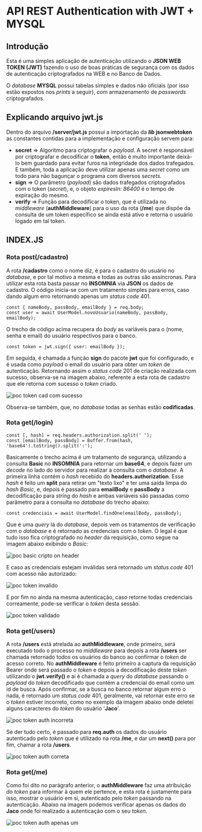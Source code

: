 # API REST Authentication with JWT + MYSQL

## Introdução

Esta é uma simples aplicação de autenticação utilizando o **JSON WEB TOKEN (JWT)** fazendo o uso de boas práticas de segurança com os dados de autenticação criptografados na WEB e no Banco de Dados.

O *database* **MYSQL** possui tabelas simples e dados não oficiais (por isso estão expostos nos *prints* a seguir), com armazenamento de *passwords* criptografados.

## Explicando arquivo jwt.js

Dentro do arquivo **/server/jwt.js** possui a importação da ***lib* jsonwebtoken** as constantes contidas para a implementação e configuração servem para:

+ **secret** => Algoritmo para criptografar o *payload*. A secret é responsável por criptografar e decodificar o **token**, então é muito importante deixá-lo bem guardado para evitar furos na integridade dos dados trafegados.
E também, toda a aplicação deve utilizar apenas uma *secret* como um todo para não bagunçar o programa com diversos *secrets*.
+ **sign** => O parâmetro (*payload*) são dados trafegados criptografados com o token (*secret*), e, o objeto *expiresIn: 86400* é o tempo de expiração do mesmo.
+ **verify** => Função para decodificar o token, que é utilizada no *middleware* (**authMiddleware**) para o uso da rota (**/me**) que dispõe da consulta de um token específico se ainda está ativo e retorna o usuário logado em tal token.

## INDEX.JS

### Rota post(/cadastro)

A rota **/cadastro** como o nome diz, é para o cadastro do usuário no *database*, e por tal motivo a mesma e todas as outras são assíncronas. Para utilizar esta rota basta passar no **INSOMNIA** via **JSON** os dados de cadastro. O código inicia-se com um tratamento simples para erros, caso dando algum erro retornando apenas um *status code* 401.
```
const { nameBody, passBody, emailBody } = req.body;
const user = await UserModel.novoUsuario(nameBody, passBody, emailBody); 
```
O trecho de código acima recupera do *body* as variáveis para o (nome, senha e email) do usuário respectivos para o banco.
```
const token = jwt.sign({ user: emailBody });
```
Em seguida, é chamada a função **sign** do pacote **jwt** que foi configurado, e é usada como *payload* o email do usuário para obter um *token* de autenticação. Retornando assim o *status code* 201 de criação realizada com sucesso, observa-se na imagem abaixo, referente a esta rota de cadastro que ele retorna com sucesso o *token* criado.

![poc token cad com sucesso](cadastro)

Observa-se também, que, no *database* todas as senhas estão **codificadas**.

### Rota get(/login)
```
const [, hash] = req.headers.authorization.split(' ');
const [emailBody, passBody] = Buffer.from(hash, 'base64').toString().split(':');
```
Basicamente o trecho acima é um tratamento de segurança, utilizando a consulta **Basic** no **INSOMNIA** para retornar um **base64**, e depois fazer um *decode* no lado do servidor para realizar a consulta com o *database*. A primeira linha contém o *hash* recebido do **headers.authorization**.
Esse *hash* é feito um **split** para retirar um "texto lixo" e ter uma saída limpa do *hash Basic*, e, depois é passado para **emailBody** e **passBody** a decodificação para *string* do *hash* e ambas variáveis são passadas como parâmetro para a consulta no *database* do trecho abaixo:
```
const credenciais = await UserModel.findOne(emailBody, passBody);
```
Que é uma *query* lá do *database*, depois vem os tratamentos de verificação com o *database* e é retornado as credenciais com o *token*. O legal é que tudo isso fica criptografado no *header* da requisição, como segue na imagem abaixo exibindo o *Basic*:

![poc basic cripto on header](login_token_body)

E caso as credenciais estejam inválidas será retornado um *status code* 401 com acesso não autorizado:

![poc token invalido](login_token_pass_errada)

E por fim no ainda na mesma autenticação, caso retorne todas credenciais correamente, pode-se verificar o *token* desta sessão.

![poc token validado](login_token_pass_correta)

### Rota get(/users)

A rota **/users** está atrelada ao **authMiddleware**, onde primeiro, será executado todo o processo no *middleware* para depois a rota **/users** ser chamada retornado todos os usuários do banco ao confirmar o *token* de acesso correto.
No **authMiddleware** é feito primeiro a captura da requisição Bearer onde será passado o *token* e depois a decodificação deste *token* utilizando o **jwt.verify()** e aí é chamada a *query* do *database* passando o *payload* do *token* decodificado que contém a credencial do email como um id de busca.
Após confirmar, se a busca no banco retornar algum erro o nada, é retornado um *status code* 401, geralmente, vai retornar este erro se o *token* estiver incorreto, como no exemplo da imagem abaixo onde deletei alguns caracteres do *token* do usuário '**Jaco**'.

![poc token auth incorreta](token_auth_errada)

Se der tudo certo, é passado para **req.auth** os dados do usuário autenticado pelo *token* que é utilizado na rota **/me**, e dar um **next()** para por fim, chamar a rota **/users**.

![poc token auth correta](token_auth_correta)

### Rota get(/me)

Como foi dito no parágrafo anterior, o **authMiddleware** faz uma atribuição do *token* para informar à quem ele pertence, e esta rota é justamente para isso, mostrar o usuário em si, autenticado pelo *token* passando na autenticação. Abaixo na imagem podemos verificar apenas os dados do **Jaco** onde foi realizado a autenticação com o seu *token*.

![poc token auth apenas um](token_auth_only_user)

